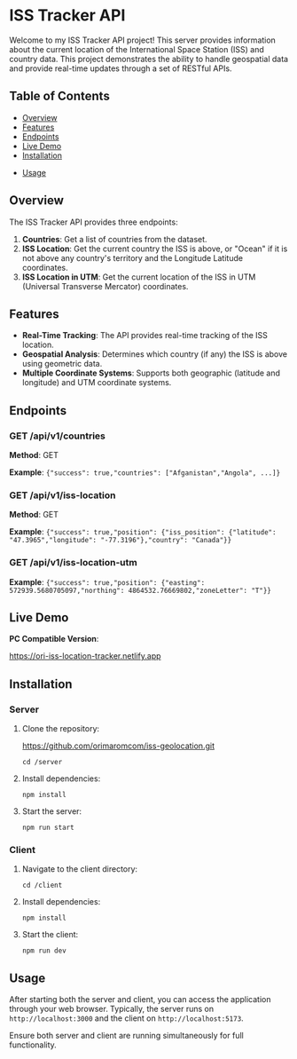 # ISS Tracker API

Welcome to my ISS Tracker API project! This server provides information about the current location of the International Space Station (ISS) and country data. This project demonstrates the ability to handle geospatial data and provide real-time updates through a set of RESTful APIs.

## Table of Contents

- [Overview](#overview)
- [Features](#features)
- [Endpoints](#endpoints)
- [Live Demo](#live-demo)
- [Installation](#installation)
* [Usage](#usage)


## Overview

The ISS Tracker API provides three endpoints:

1. **Countries**: Get a list of countries from the dataset.
2. **ISS Location**: Get the current country the ISS is above, or "Ocean" if it is not above any country's territory and the Longitude Latitude coordinates.
3. **ISS Location in UTM**: Get the current location of the ISS in UTM (Universal Transverse Mercator) coordinates.

## Features

- **Real-Time Tracking**: The API provides real-time tracking of the ISS location.
- **Geospatial Analysis**: Determines which country (if any) the ISS is above using geometric data.
- **Multiple Coordinate Systems**: Supports both geographic (latitude and longitude) and UTM coordinate systems.

## Endpoints

### GET /api/v1/countries

**Method**: GET

**Example**: 
```{"success": true,"countries": ["Afganistan","Angola", ...]}```


### GET /api/v1/iss-location

**Method**: GET

**Example**: 
```{"success": true,"position": {"iss_position": {"latitude": "47.3965","longitude": "-77.3196"},"country": "Canada"}}```


### GET /api/v1/iss-location-utm

**Example**: 
```{"success": true,"position": {"easting": 572939.5680705097,"northing": 4864532.76669802,"zoneLetter": "T"}}```

## Live Demo

**PC Compatible Version**:

https://ori-iss-location-tracker.netlify.app

## Installation

### Server

1. Clone the repository:

    https://github.com/orimaromcom/iss-geolocation.git

    ```cd /server```

2. Install dependencies:

    ```npm install```

3. Start the server:

   ```npm run start```

### Client

1. Navigate to the client directory:

    ```cd /client```

2. Install dependencies:

    ```npm install```

3. Start the client:

    ```npm run dev```

## Usage

After starting both the server and client, you can access the application through your web browser. Typically, the server runs on `http://localhost:3000` and the client on `http://localhost:5173`. 

Ensure both server and client are running simultaneously for full functionality.





   





